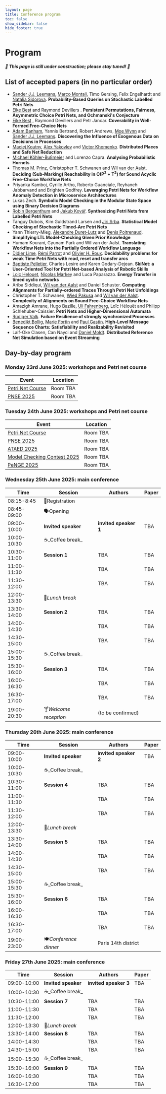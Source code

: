 ```yaml
---
layout: page
title: Conference program
toc: false
show_sidebar: false
hide_footer: true
---
```


# Program

***🚧 This page is still under construction; please stay tuned! 🚧***


## List of accepted papers (in no particular order)

* <span class="authors"><span><a href="http://leemans.ch">Sander J.J. Leemans</a>, <a href="http://www.inf.unibz.it/~montali/">Marco Montali</a>, Timo Gersing, Felix Engelhardt and <a href="http://www.win.tue.nl/~sidorova/">Natalia Sidorova</a></span>. </span> **Probability-Based Queries on Stochastic Labelled Petri Nets**
* <span class="authors"><span><a href="https://uol.de/parsys/kontakte/best">Eike Best</a> and Raymond Devillers </span>. </span> **Persistent Permutations, Fairness, Asymmetric Choice Petri Nets, and Ochmanski's Conjecture**
* <span class="authors"><span><a href="https://uol.de/parsys/kontakte/best">Eike Best</a> , Raymond Devillers and Petr Jancar</span>. </span> **Coverability in Well-Formed Free-Choice Nets**
* <span class="authors"><span><a href="http://adambanham.io">Adam Banham</a>, Yannis Bertrand, Robert Andrews, <a href="http://staff.qut.edu.au/staff/m.wynn">Moe Wynn</a> and <a href="http://leemans.ch">Sander J.J. Leemans</a></span>. </span> **Discovering the Influence of Exogenous Data on Decisions in Processes**
* <span class="authors"><span><a href="http://www.cs.ncl.ac.uk/people/maciej.koutny">Maciej Koutny</a>, <a href="http://www.staff.ncl.ac.uk/alex.yakovlev">Alex Yakovlev</a> and <a href="https://www.ncl.ac.uk/computing/staff/profile/victorkhomenko.html">Victor Khomenko</a></span>. </span> **Distributed Places and Safe Net Reduction**
* <span class="authors"><span><a href="https://www.haw-hamburg.de/michael-koehler-bussmeier">Michael Köhler-Bußmeier</a> and Lorenzo Capra</span>. </span> **Analysing Probabilistic Hornets**
* <span class="authors"><span><a href="https://www.ule.uni-jena.de/studiengangsevaluation/software">Thomas M. Prinz</a>, Christopher T. Schwanen and <a href="http://www.vdaalst.com">Wil van der Aalst</a></span>. </span> **Deciding (Sub-Marking) Reachability in O(P<sup>2</sup> + T<sup>2</sup>) for Sound Acyclic Free-Choice Workflow Nets**
* <span class="authors"><span>Priyanka Kamboj, Cyrille Artho, Roberto Guanciale, Reyhaneh Jabbarvand and Brighten Godfrey</span>. </span> **Leveraging Petri Nets for Workflow Anomaly Detection in Microservice Architectures**
* <span class="authors">Lukas Zech. </span> **Symbolic Model Checking in the Modular State Space using Binary Decision Diagrams**
* <span class="authors"><span><a href="https://www.fernuni-hagen.de/mi/fakultaet/lehrende/bergenthum/index.shtml">Robin Bergenthum</a> and <a href="https://www.fernuni-hagen.de/ps/team/Jakub.Kovar.shtml">Jakub Kovář</a></span>. </span> **Synthesizing Petri Nets from Labelled Petri Nets**
* <span class="authors"><span>Tanguy Dubois, Kim Guldstrand Larsen and <a href="http://www.cs.aau.dk/~srba">Jiri Srba</a></span>. </span> **Statistical Model Checking of Stochastic Timed-Arc Petri Nets**
* <span class="authors"><span>Yann Thierry-Mieg, <a href="http://www.lrde.epita.fr/~adl">Alexandre Duret-Lutz</a> and <a href="http://lip6.fr/Denis.Poitrenaud">Denis Poitrenaud</a></span>. </span> **Simplifying LTL Model-Checking Given Prior Knowledge**
* <span class="authors"><span>Humam Kourani, Gyunam Park and Wil van der Aalst</span>. </span> **Translating Workflow Nets into the Partially Ordered Workflow Language**
* <span class="authors"><span><a href="http://pagesperso.ls2n.fr/~lime-d/">Didier Lime</a>, <a href="http://remiparrot.github.io">Rémi Parrot</a> and <a href="http://pagesperso.ls2n.fr/~roux-o/">Olivier H. Roux</a></span>. </span> **Decidability problems for weak Time Petri Nets with read, reset and transfer arcs**
* <span class="authors"><span><a href="https://www.linkedin.com/in/baptiste-pelletier-357b87166">Baptiste Pelletier</a>, Charles Lesire and Karen Godary-Dejean</span>. </span> **SkiNet: a User-Oriented Tool for Petri Net-based Analysis of Robotic Skills**
* <span class="authors"><span><a href="http://people.rennes.inria.fr/Loic.Helouet/">Loic Helouet</a>, <a href="http://people.irisa.fr/Nicolas.Markey/">Nicolas Markey</a> and Luca Paparazzo</span>. </span> **Energy Transfer in timed cyclic networks**
* <span class="authors"><span>Ariba Siddiqui, <a href="http://www.vdaalst.com">Wil van der Aalst</a> and Daniel Schuster</span>. </span> **Computing Alignments for Partially-ordered Traces Through Petri Net Unfoldings**
* <span class="authors"><span>Christopher T. Schwanen, <a href="https://hsbund.de">Wied Pakusa</a> and <a href="http://www.vdaalst.com">Wil van der Aalst</a></span>. </span> **Complexity of Alignments on Sound Free-Choice Workflow Nets**
* <span class="authors"><span>Amazigh Amrane, Hugo Bazille, <a href="https://www.lrde.epita.fr/~uli/">Uli Fahrenberg</a>, Loïc Hélouët and Philipp Schlehuber-Caissier</span>. </span> **Petri Nets and Higher-Dimensional Automata**
* <span class="authors"><a href="http://www.informatik.uni-hamburg.de/TGI/mitarbeiter/profs/valk.html">Rüdiger Valk</a>. </span> **Failure Resilience of strongly synchronized Processes**
* <span class="authors"><span><a href="https://www.benedikt-bollig.org">Benedikt Bollig</a>, <a href="https://www.irif.fr/users/mfortin/">Marie Fortin</a> and <a href="http://www.lsv.fr/~gastin/">Paul Gastin</a></span>. </span> **High-Level Message Sequence Charts: Satisfiability and Realizability Revisited**
* <span class="authors"><span>Laif-Oke Clasen, Can Nayci and <a href="http://www.informatik.uni-hamburg.de/TGI/moldt/">Daniel Moldt</a></span>. </span> **Distributed Reference Net Simulation based on Event Streaming**


## Day-by-day program

### Monday 23rd June 2025: workshops and Petri net course

| Event      | Location |
| ----------- | ----------- |
| [Petri Net Course](https://www.fernuni-hagen.de/pnc/pnc2025/) | Room TBA |
| [PNSE 2025](https://www.informatik.uni-hamburg.de/TGI/events/pnse/pnse25/) | Room TBA |


### Tuesday 24th June 2025: workshops and Petri net course

| Event      | Location |
| ----------- | ----------- |
| [Petri Net Course](https://www.fernuni-hagen.de/pnc/pnc2025/) | Room TBA |
| [PNSE 2025](https://www.informatik.uni-hamburg.de/TGI/events/pnse/pnse25/) | Room TBA |
| [ATAED 2025](https://www.fernuni-hagen.de/ataed/ataed2025/) | Room TBA |
| [Model Checking Contest 2025](https://mcc.lip6.fr/) | Room TBA |
| [PeNGE 2025](https://www.fernuni-hagen.de/penge/penge2025/) | Room TBA |


### Wednesday 25th June 2025: main conference

| Time | Session      | Authors | Paper |
| ----------- | ----------- | ----------- | ----------- |
| 08:15-8:45 | 📑Registration | | |
| 08:45-09:00 | 🗣Opening | | |
| 09:00-10:00 | **Invited speaker** | **invited speaker 1** | TBA |
| 10:00-10:30 | ☕️_Coffee break_ | | |
| 10:30-11:00 | **Session 1** | TBA | TBA |
| 11:00-11:30 | | TBA | TBA |
| 11:30-12:00 | | TBA | TBA |
| 12:00-13:30 | 🥗_Lunch break_ | | |
| 13:30-14:00 | **Session 2** | TBA | TBA |
| 14:00-14:30 | | TBA | TBA |
| 14:30-15:00 | | TBA | TBA |
| 15:00-15:30 | ☕️_Coffee break_ | | |
| 15:30-16:00 | **Session 3** | TBA | TBA |
| 16:00-16:30 | | TBA | TBA |
| 16:30-17:00 | | TBA | TBA |
| 19:00-20:30 | 🍸_Welcome reception_ | (to be confirmed) | |


### Thursday 26th June 2025: main conference

| Time | Session      | Authors | Paper |
| ----------- | ----------- | ----------- | ----------- |
| 09:00-10:00 | **Invited speaker** | **invited speaker 2** | TBA |
| 10:00-10:30 | ☕️_Coffee break_ | | |
| 10:30-11:00 | **Session 4** | TBA | TBA |
| 11:00-11:30 | | TBA | TBA |
| 11:30-12:00 | | TBA | TBA |
| 12:00-13:30 | 🥗_Lunch break_ | | |
| 13:30-14:00 | **Session 5** | TBA | TBA |
| 14:00-14:30 | | TBA | TBA |
| 14:30-15:00 | | TBA | TBA |
| 15:00-15:30 | ☕️_Coffee break_ | | |
| 15:30-16:00 | **Session 6** | TBA | TBA |
| 16:00-16:30 | | TBA | TBA |
| 16:30-17:00 | | TBA | TBA |
| 19:00-23:00 | 🍽_Conference dinner_ | Paris 14th district | |


### Friday 27th June 2025: main conference

| Time | Session      | Authors | Paper |
| ----------- | ----------- | ----------- | ----------- |
| 09:00-10:00 | **Invited speaker** | **invited speaker 3** | TBA |
| 10:00-10:30 | ☕️_Coffee break_ | | |
| 10:30-11:00 | **Session 7** | TBA | TBA |
| 11:00-11:30 | | TBA | TBA |
| 11:30-12:00 | | TBA | TBA |
| 12:00-13:30 | 🥗_Lunch break_ | | |
| 13:30-14:00 | **Session 8** | TBA | TBA |
| 14:00-14:30 | | TBA | TBA |
| 14:30-15:00 | | TBA | TBA |
| 15:00-15:30 | ☕️_Coffee break_ | | |
| 15:30-16:00 | **Session 9** | TBA | TBA |
| 16:00-16:30 | | TBA | TBA |
| 16:30-17:00 | | TBA | TBA |
